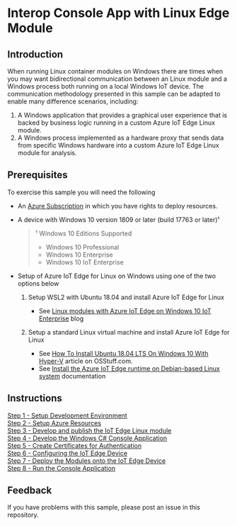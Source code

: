 # Interop Console App with Linux Edge Module

## Introduction
When running Linux container modules on Windows there are times when you may want bidirectional communication between an Linux module and a Windows process both running on a local Windows IoT device.  The communication methodology presented in this sample can be adapted to enable many difference scenarios, including:
1. A Windows application that provides a graphical user experience that is backed by business logic running in a custom Azure IoT Edge Linux module.
2. A Windows process implemented as a hardware proxy that sends data from specific Windows hardware into a custom Azure IoT Edge Linux module for analysis. 

## Prerequisites
To exercise this sample you will need the following
* An [Azure Subscription](https://azure.microsoft.com/free/) in which you have rights to deploy resources.  
* A device with Windows 10 version 1809 or later (build 17763 or later)¹
    > ¹ Windows 10 Editions Supported
    > * Windows 10 Professional
    > * Windows 10 Enterprise
    > * Windows 10 IoT Enterprise

* Setup of Azure IoT Edge for Linux on Windows using one of the two options below

    1.  Setup WSL2 with Ubuntu 18.04 and install Azure IoT Edge for Linux 
        * See [Linux modules with Azure IoT Edge on Windows 10 IoT Enterprise](https://aka.ms/winiot-low) blog

    1. Setup a standard Linux virtual machine and install Azure IoT Edge for Linux
        * See [How To Install Ubuntu 18.04 LTS On Windows 10 With Hyper-V](https://www.osstuff.com/how-to-install-ubuntu-18-04-lts-on-windows-10-with-hyper-v/) article on OSStuff.com.
        * See [Install the Azure IoT Edge runtime on Debian-based Linux system](https://docs.microsoft.com/azure/iot-edge/how-to-install-iot-edge-linux) documentation


## Instructions

[Step 1 - Setup Development Environment](./Documentation/Setup%20Development%20Environment.MD)   
[Step 2 - Setup Azure Resources](./Documentation/Setup%20Azure%20Resources.MD)  
[Step 3 - Develop and publish the IoT Edge Linux module](./Documentation/Develop%20and%20publish%20the%20IoT%20edge%20Linux%20module.MD)  
[Step 4 - Develop the Windows C# Console Application](./Documentation/Develop%20the%20Windows%20C%23%20Console%20Application.MD)  
[Step 5 - Create Certificates for Authentication](./Documentation/Create%20Certificates%20for%20Authentication.MD)  
[Step 6 - Configuring the IoT Edge Device](./Documentation/Configuring%20the%20IoT%20Edge%20Device.MD)  
[Step 7 - Deploy the Modules onto the IoT Edge Device](./Documentation/Deploy%20the%20Modules%20onto%20the%20IoT%20Edge%20Device.MD)  
[Step 8 - Run the Console Application](./Documentation/Run%20the%20Console%20Application.MD)  

## Feedback
If you have problems with this sample, please post an issue in this repository.
